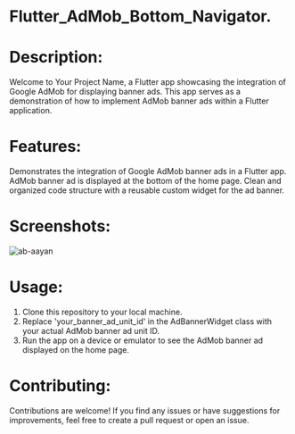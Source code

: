 # Flutter_AdMob_Bottom_Navigator.

# Description:

Welcome to Your Project Name, a Flutter app showcasing the integration of Google AdMob for displaying banner ads. This app serves as a demonstration of how to implement AdMob banner ads within a Flutter application.

# Features:

Demonstrates the integration of Google AdMob banner ads in a Flutter app.
AdMob banner ad is displayed at the bottom of the home page.
Clean and organized code structure with a reusable custom widget for the ad banner.

# Screenshots:
<img src="https://komarev.com/ghpvc/?username=ab-aayan&label=Profile%20views&color=0e75b6&style=flat" alt="ab-aayan" /> </p>

# Usage:

1. Clone this repository to your local machine.
2. Replace 'your_banner_ad_unit_id' in the AdBannerWidget class with your actual AdMob banner ad unit ID.
3. Run the app on a device or emulator to see the AdMob banner ad displayed on the home page.

# Contributing:

Contributions are welcome! If you find any issues or have suggestions for improvements, feel free to create a pull request or open an issue.
